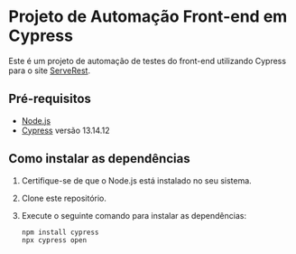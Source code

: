 # Projeto de Automação Front-end em Cypress

Este é um projeto de automação de testes do front-end utilizando Cypress para o site [ServeRest](https://front.serverest.dev/login).

## Pré-requisitos

- [Node.js](https://nodejs.org/)
- [Cypress](https://www.cypress.io/) versão 13.14.12

## Como instalar as dependências

1. Certifique-se de que o Node.js está instalado no seu sistema.
2. Clone este repositório.
3. Execute o seguinte comando para instalar as dependências:

   ```bash
   npm install cypress
   npx cypress open
